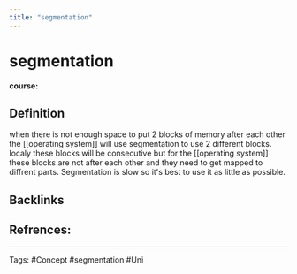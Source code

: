 ```yaml
---
title: "segmentation"
---
```


# segmentation
**course:**
## Definition
when there is not enough space to put 2 blocks of memory after each other the [[operating system]] will use segmentation to use 2 different blocks. localy these blocks will be consecutive but for the [[operating system]] these blocks are not after each other and they need to get mapped to diffrent parts. Segmentation is slow so it's best to use it as little as possible.
## Backlinks

## Refrences:

---
Tags: #Concept #segmentation #Uni 